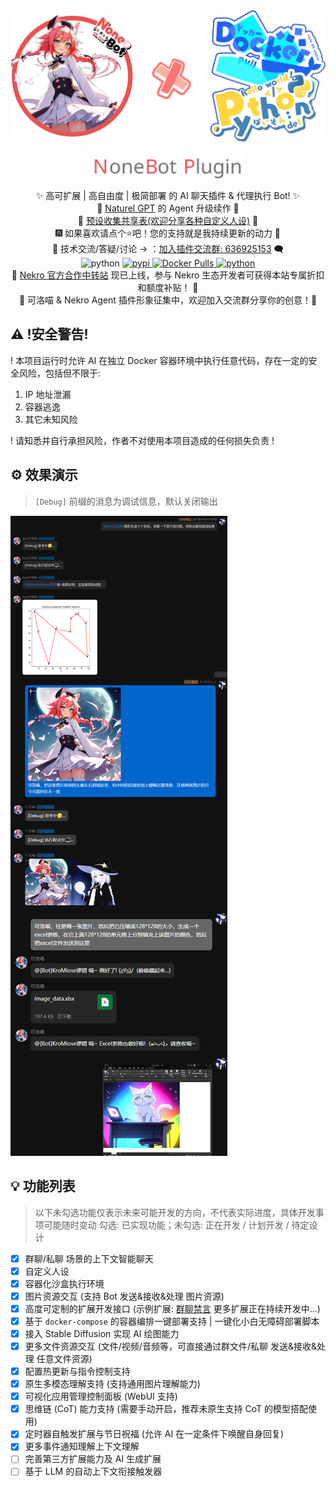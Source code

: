 <div align="center">
  <a href="https://v2.nonebot.dev/store"><img src="./images/home/NA_logo.png" width="1024" alt="NoneBotPluginLogo"></a><br>
  <p><img src="./images/home/NoneBotPlugin.svg" width="240" alt="NoneBotPluginText"></p>
</div>
<div align="center">
  ✨ 高可扩展 | 高自由度 | 极简部署 的 AI 聊天插件 & 代理执行 Bot! ✨<br/>
  🎉 <a href="https://github.com/KroMiose/nonebot_plugin_naturel_gpt">Naturel GPT</a> 的 Agent 升级续作 🌈<br/>
  🧬 <a href="https://docs.google.com/spreadsheets/d/1JQNmVH-vlDn2uEPwkjv3iN-zn0PHpQ7RGbgA5T3fxOA/edit?usp=sharing">预设收集共享表(欢迎分享各种自定义人设)</a> 🧬 <br/>
  🎆 如果喜欢请点个⭐吧！您的支持就是我持续更新的动力 🎉<br/>
  💬 技术交流/答疑/讨论 -> ：<a href="https://jq.qq.com/?_wv=1027&k=71t9iCT7">加入插件交流群: 636925153</a> 🗨️ <br/>
  <img src="https://img.shields.io/badge/python-3.9+-6a9.svg" alt="python">
  <a href="https://pypi.python.org/pypi/nekro-agent" target="_blank">
    <img src="https://img.shields.io/pypi/v/nekro-agent.svg" alt="pypi">
  </a>
  <a href="https://hub.docker.com/u/kromiose" target="_blank">
    <img alt="Docker Pulls" src="https://img.shields.io/docker/pulls/kromiose/nekro-agent?color=%20%23EA5252">
  </a>
  <a href="https://jq.qq.com/?_wv=1027&k=71t9iCT7" target="_blank">
    <img src="https://img.shields.io/badge/加入交流群-636925153-c42.svg" alt="python">
  </a>
  <br/>
  📢 <a href="https://api.nekro.top">Nekro 官方合作中转站</a> 现已上线，参与 Nekro 生态开发者可获得本站专属折扣和额度补贴！ 📢 <br/>
  🌟 可洛喵 & Nekro Agent 插件形象征集中，欢迎加入交流群分享你的创意！🌟<br/>
</div>

## ⚠ !安全警告!

! 本项目运行时允许 AI 在独立 Docker 容器环境中执行任意代码，存在一定的安全风险，包括但不限于:

1. IP 地址泄漏
2. 容器逃逸
3. 其它未知风险

! 请知悉并自行承担风险，作者不对使用本项目造成的任何损失负责 !

## ⚙️ 效果演示

> `[Debug]` 前缀的消息为调试信息，默认关闭输出

![demo](./images/home/demo_py_code.png)

## 💡 功能列表

> 以下未勾选功能仅表示未来可能开发的方向，不代表实际进度，具体开发事项可能随时变动
> 勾选: 已实现功能；未勾选: 正在开发 / 计划开发 / 待定设计

- [x] 群聊/私聊 场景的上下文智能聊天
- [x] 自定义人设
- [x] 容器化沙盒执行环境
- [x] 图片资源交互 (支持 Bot 发送&接收&处理 图片资源)
- [x] 高度可定制的扩展开发接口 (示例扩展: [群聊禁言](./extensions/judgement.py) 更多扩展正在持续开发中...)
- [x] 基于 `docker-compose` 的容器编排一键部署支持 | 一键化小白无障碍部署脚本
- [x] 接入 Stable Diffusion 实现 AI 绘图能力
- [x] 更多文件资源交互 (文件/视频/音频等，可直接通过群文件/私聊 发送&接收&处理 任意文件资源)
- [x] 配置热更新与指令控制支持
- [x] 原生多模态理解支持 (支持通用图片理解能力)
- [x] 可视化应用管理控制面板 (WebUI 支持)
- [x] 思维链 (CoT) 能力支持 (需要手动开启，推荐未原生支持 CoT 的模型搭配使用)
- [x] 定时器自触发扩展与节日祝福 (允许 AI 在一定条件下唤醒自身回复)
- [x] 更多事件通知理解上下文理解
- [ ] 完善第三方扩展能力及 AI 生成扩展
- [ ] 基于 LLM 的自动上下文衔接触发器